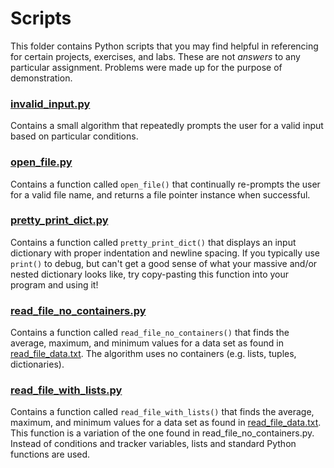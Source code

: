 # Scripts

This folder contains Python scripts that you may find helpful in referencing for certain projects, exercises, and labs. These are not _answers_ to any particular assignment. Problems were made up for the purpose of demonstration.

### [invalid_input.py](invalid_input.py)

Contains a small algorithm that repeatedly prompts the user for a valid input based on particular conditions. 

### [open_file.py](open_file.py)

Contains a function called `open_file()` that continually re-prompts the user for a valid file name, and returns a file pointer instance when successful. 

### [pretty_print_dict.py](pretty_print_dict.py)

Contains a function called `pretty_print_dict()` that displays an input dictionary with proper indentation and newline spacing. If you typically use `print()` to debug, but can't get a good sense of what your massive and/or nested dictionary looks like, try copy-pasting this function into your program and using it! 

### [read_file_no_containers.py](read_file_no_containers.py)

Contains a function called `read_file_no_containers()` that finds the average, maximum, and minimum values for a data set as found in [read_file_data.txt](read_file_data.txt). The algorithm uses no containers (e.g. lists, tuples, dictionaries). 

### [read_file_with_lists.py](read_file_with_lists.py)

Contains a function called `read_file_with_lists()` that finds the average, maximum, and minimum values for a data set as found in [read_file_data.txt](read_file_data.txt). This function is a variation of the one found in read_file_no_containers.py. Instead of conditions and tracker variables, lists and standard Python functions are used.

